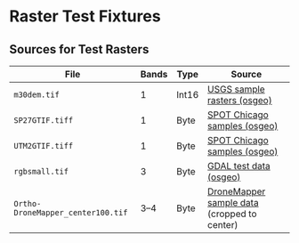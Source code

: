 # Raster Test Fixtures

## Sources for Test Rasters

| File                           | Bands | Type   | Source                                                                 |
|--------------------------------|-------|--------|------------------------------------------------------------------------|
| `m30dem.tif`                   | 1     | Int16  | [USGS sample rasters (osgeo)](https://download.osgeo.org/geotiff/samples/usgs/) |
| `SP27GTIF.tiff`                | 1     | Byte   | [SPOT Chicago samples (osgeo)](https://download.osgeo.org/geotiff/samples/spot/chicago/) |
| `UTM2GTIF.tiff`                | 1     | Byte   | [SPOT Chicago samples (osgeo)](https://download.osgeo.org/geotiff/samples/spot/chicago/) |
| `rgbsmall.tif`                 | 3     | Byte   | [GDAL test data (osgeo)](https://github.com/OSGeo/gdal/blob/master/autotest/gcore/data/rgbsmall.tif) |
| `Ortho-DroneMapper_center100.tif` | 3–4   | Byte   | [DroneMapper sample data](https://dronemapper.com/sample_data/) (cropped to center) |


